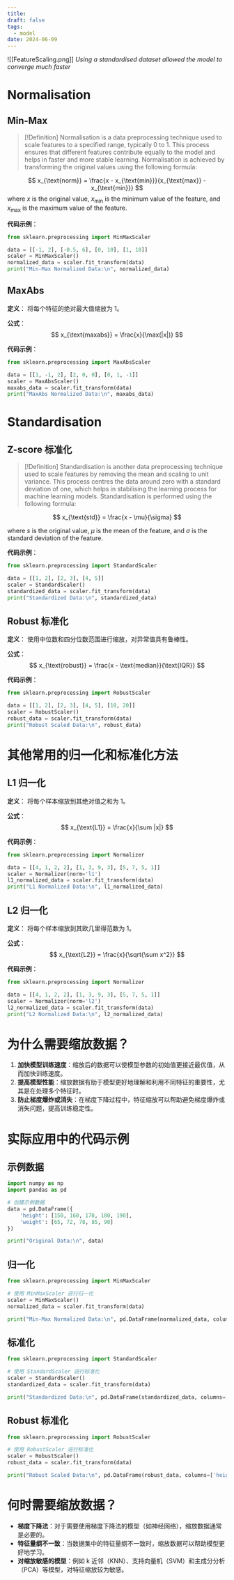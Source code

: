 ```yaml
---
title: 
draft: false
tags:
  - model
date: 2024-06-09
---
```

![[FeatureScaling.png]]
*Using a standardised dataset allowed the model to converge much faster*
# Normalisation

## Min-Max 

>[!Definition]
>Normalisation is a data preprocessing technique used to scale features to a specified range, typically 0 to 1. This process ensures that different features contribute equally to the model and helps in faster and more stable learning. Normalisation is achieved by transforming the original values using the following formula:

$$
x_{\text{norm}} = \frac{x - x_{\text{min}}}{x_{\text{max}} - x_{\text{min}}}
$$
where $x$ is the original value, $x_{\text{min}}$​ is the minimum value of the feature, and $x_{\text{max}}$​ is the maximum value of the feature.

**代码示例**：
```python
from sklearn.preprocessing import MinMaxScaler

data = [[-1, 2], [-0.5, 6], [0, 10], [1, 18]]
scaler = MinMaxScaler()
normalized_data = scaler.fit_transform(data)
print("Min-Max Normalized Data:\n", normalized_data)
```

## MaxAbs 

**定义**：
将每个特征的绝对最大值缩放为 1。

**公式**：
$$
x_{\text{maxabs}} = \frac{x}{\max(|x|)}
$$

**代码示例**：
```python
from sklearn.preprocessing import MaxAbsScaler

data = [[1, -1, 2], [2, 0, 0], [0, 1, -1]]
scaler = MaxAbsScaler()
maxabs_data = scaler.fit_transform(data)
print("MaxAbs Normalized Data:\n", maxabs_data)
```

# Standardisation

## Z-score 标准化

>[!Definition]
>Standardisation is another data preprocessing technique used to scale features by removing the mean and scaling to unit variance. This process centres the data around zero with a standard deviation of one, which helps in stabilising the learning process for machine learning models. Standardisation is performed using the following formula:


$$
x_{\text{std}} = \frac{x - \mu}{\sigma}
$$

where $s$ is the original value, $\mu$ is the mean of the feature, and $\sigma$ is the standard deviation of the feature.

**代码示例**：
```python
from sklearn.preprocessing import StandardScaler

data = [[1, 2], [2, 3], [4, 5]]
scaler = StandardScaler()
standardized_data = scaler.fit_transform(data)
print("Standardized Data:\n", standardized_data)
```

## Robust 标准化

**定义**：
使用中位数和四分位数范围进行缩放，对异常值具有鲁棒性。

**公式**：
$$
x_{\text{robust}} = \frac{x - \text{median}}{\text{IQR}}
$$

**代码示例**：
```python
from sklearn.preprocessing import RobustScaler

data = [[1, 2], [2, 3], [4, 5], [10, 20]]
scaler = RobustScaler()
robust_data = scaler.fit_transform(data)
print("Robust Scaled Data:\n", robust_data)
```

# 其他常用的归一化和标准化方法

## L1 归一化

**定义**：
将每个样本缩放到其绝对值之和为 1。

**公式**：
$$
x_{\text{L1}} = \frac{x}{\sum |x|}
$$

**代码示例**：
```python
from sklearn.preprocessing import Normalizer

data = [[4, 1, 2, 2], [1, 3, 9, 3], [5, 7, 5, 1]]
scaler = Normalizer(norm='l1')
l1_normalized_data = scaler.fit_transform(data)
print("L1 Normalized Data:\n", l1_normalized_data)
```

## L2 归一化

**定义**：
将每个样本缩放到其欧几里得范数为 1。

**公式**：
$$
x_{\text{L2}} = \frac{x}{\sqrt{\sum x^2}}
$$

**代码示例**：
```python
from sklearn.preprocessing import Normalizer

data = [[4, 1, 2, 2], [1, 3, 9, 3], [5, 7, 5, 1]]
scaler = Normalizer(norm='l2')
l2_normalized_data = scaler.fit_transform(data)
print("L2 Normalized Data:\n", l2_normalized_data)
```

# 为什么需要缩放数据？

1. **加快模型训练速度**：缩放后的数据可以使模型参数的初始值更接近最优值，从而加快训练速度。
2. **提高模型性能**：缩放数据有助于模型更好地理解和利用不同特征的重要性，尤其是在处理多个特征时。
3. **防止梯度爆炸或消失**：在梯度下降过程中，特征缩放可以帮助避免梯度爆炸或消失问题，提高训练稳定性。

# 实际应用中的代码示例

## 示例数据
```python
import numpy as np
import pandas as pd

# 创建示例数据
data = pd.DataFrame({
    'height': [150, 160, 170, 180, 190],
    'weight': [65, 72, 78, 85, 90]
})

print("Original Data:\n", data)
```

## 归一化
```python
from sklearn.preprocessing import MinMaxScaler

# 使用 MinMaxScaler 进行归一化
scaler = MinMaxScaler()
normalized_data = scaler.fit_transform(data)

print("Min-Max Normalized Data:\n", pd.DataFrame(normalized_data, columns=['height', 'weight']))
```

## 标准化
```python
from sklearn.preprocessing import StandardScaler

# 使用 StandardScaler 进行标准化
scaler = StandardScaler()
standardized_data = scaler.fit_transform(data)

print("Standardized Data:\n", pd.DataFrame(standardized_data, columns=['height', 'weight']))
```

## Robust 标准化
```python
from sklearn.preprocessing import RobustScaler

# 使用 RobustScaler 进行标准化
scaler = RobustScaler()
robust_data = scaler.fit_transform(data)

print("Robust Scaled Data:\n", pd.DataFrame(robust_data, columns=['height', 'weight']))
```

# 何时需要缩放数据？

- **梯度下降法**：对于需要使用梯度下降法的模型（如神经网络），缩放数据通常是必要的。
- **特征量纲不一致**：当数据集中的特征量纲不一致时，缩放数据可以帮助模型更好地学习。
- **对缩放敏感的模型**：例如 k 近邻（KNN）、支持向量机（SVM）和主成分分析（PCA）等模型，对特征缩放较为敏感。

